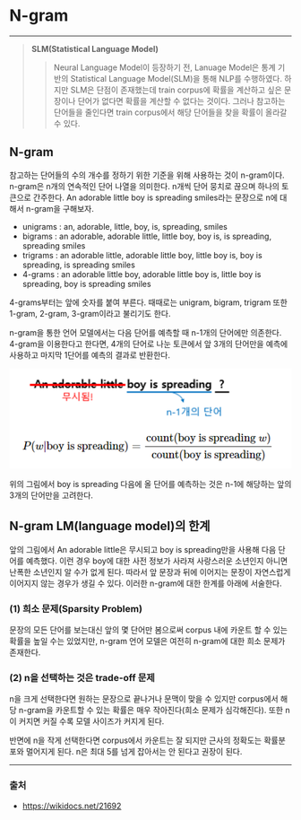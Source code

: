 # N-gram #
---------------
> **SLM(Statistical Language Model)**
>>Neural Language Model이 등장하기 전, Lanuage Model은 통계 기반의 Statistical Language Model(SLM)을 통해 NLP를 수행하였다. 하지만 SLM은 단점이 존재했는데 train corpus에 확률을 계산하고 싶은 문장이나 단어가 없다면 확률을 계산할 수 없다는 것이다. 그러나 참고하는 단어들을 줄인다면 train corpus에서 해당 단어들을 찾을 확률이 올라갈 수 있다.


## N-gram ##
참고하는 단어들의 수의 개수를 정하기 위한 기준을 위해 사용하는 것이 n-gram이다. n-gram은 n개의 연속적인 단어 나열을 의미한다. n개씩 단어 뭉치로 끊으며 하나의 토큰으로 간주한다. An adorable little boy is spreading smiles라는 문장으로 n에 대해서 n-gram을 구해보자.
* unigrams : an, adorable, little, boy, is, spreading, smiles
* bigrams : an adorable, adorable little, little boy, boy is, is spreading, spreading smiles
* trigrams : an adorable little, adorable little boy, little boy is, boy is spreading, is spreading smiles
* 4-grams : an adorable little boy, adorable little boy is, little boy is spreading, boy is spreading smiles

4-grams부터는 앞에 숫자를 붙여 부른다. 때때로는 unigram, bigram, trigram 또한 1-gram, 2-gram, 3-gram이라고 불리기도 한다.

n-gram을 통한 언어 모델에서는 다음 단어를 예측할 때 n-1개의 단어에만 의존한다. 4-gram을 이용한다고 한다면, 4개의 단어로 나눈 토큰에서 앞 3개의 단어만을 예측에 사용하고 마지막 1단어를 예측의 결과로 반환한다. 

<img src = '/image/2021_02_18_1.png'>

위의 그림에서 boy is spreading 다음에 올 단어를 예측하는 것은 n-1에 해당하는 앞의 3개의 단어만을 고려한다.

## N-gram LM(language model)의 한계 ##

앞의 그림에서 An adorable little은 무시되고 boy is spreading만을 사용해 다음 단어를 예측했다. 이런 경우 boy에 대한 사전 정보가 사라져 사랑스러운 소년인지 아니면 난폭한 소년인지 알 수가 없게 된다. 따라서 앞 문장과 뒤에 이어지는 문장이 자연스럽게 이어지지 않는 경우가 생길 수 있다. 이러한 n-gram에 대한 한계를 아래에 서술한다.

### (1) 희소 문제(Sparsity Problem) ###

문장의 모든 단어를 보는대신 앞의 몇 단어만 봄으로써 corpus 내에 카운트 할 수 있는 확률을 높일 수는 있었지만, n-gram 언어 모델은 여전히 n-gram에 대한 희소 문제가 존재한다.

### (2) n을 선택하는 것은 trade-off 문제 ###

n을 크게 선택한다면 원하는 문장으로 끝나거나 문맥이 맞을 수 있지만 corpus에서 해당 n-gram을 카운트할 수 있는 확률은 매우 작아진다(희소 문제가 심각해진다). 또한 n이 커지면 커질 수록 모델 사이즈가 커지게 된다.

반면에 n을 작게 선택한다면 corpus에서 카운트는 잘 되지만 근사의 정확도는 확률분포와 멀어지게 된다. n은 최대 5를 넘게 잡아서는 안 된다고 권장이 된다.

-----------------
### 출처 ###
* <https://wikidocs.net/21692>